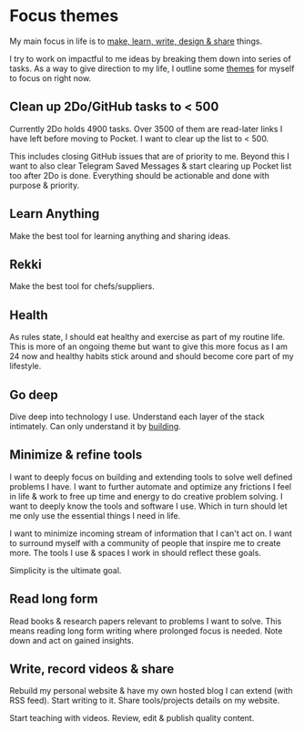 # Focus themes

My main focus in life is to [make, learn, write, design & share](rules.md) things.

I try to work on impactful to me ideas by breaking them down into series of tasks. As a way to give direction to my life, I outline some [themes](https://www.youtube.com/watch?v=NVGuFdX5guE) for myself to focus on right now.

## Clean up 2Do/GitHub tasks to < 500

Currently 2Do holds 4900 tasks. Over 3500 of them are read-later links I have left before moving to Pocket. I want to clear up the list to < 500.

This includes closing GitHub issues that are of priority to me. Beyond this I want to also clear Telegram Saved Messages & start clearing up Pocket list too after 2Do is done. Everything should be actionable and done with purpose & priority.

## Learn Anything

Make the best tool for learning anything and sharing ideas.

## Rekki

Make the best tool for chefs/suppliers.

## Health

As rules state, I should eat healthy and exercise as part of my routine life. This is more of an ongoing theme but want to give this more focus as I am 24 now and healthy habits stick around and should become core part of my lifestyle.

## Go deep

Dive deep into technology I use. Understand each layer of the stack intimately. Can only understand it by [building](https://github.com/nikitavoloboev/build-to-learn).

## Minimize & refine tools

I want to deeply focus on building and extending tools to solve well defined problems I have. I want to further automate and optimize any frictions I feel in life & work to free up time and energy to do creative problem solving. I want to deeply know the tools and software I use. Which in turn should let me only use the essential things I need in life.

I want to minimize incoming stream of information that I can't act on. I want to surround myself with a community of people that inspire me to create more. The tools I use & spaces I work in should reflect these goals.

Simplicity is the ultimate goal.

## Read long form

Read books & research papers relevant to problems I want to solve. This means reading long form writing where prolonged focus is needed. Note down and act on gained insights.

## Write, record videos & share

Rebuild my personal website & have my own hosted blog I can extend (with RSS feed). Start writing to it. Share tools/projects details on my website.

Start teaching with videos. Review, edit & publish quality content.

